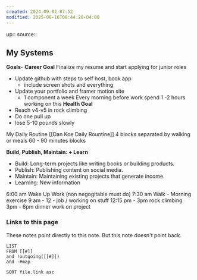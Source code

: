 ```yaml
---
created: 2024-09-02 07:52
modified: 2025-06-16T09:44:20-04:00
---
```

up::
source::
## My Systems
**Goals**-
**Career Goal**
Finalize my resume and start applying for junior roles
- Update github with steps to self host, book app
	- include screen shots and everything
- Update your portfolio and framer motion site
	- 1 component a week
Every morning before work spend 1 -2 hours working on this
**Health Goal**
- Reach v4-v5 in rock climbing
- Do one pull up
- lose 5-10 pounds slowly

My Daily Routine [[Dan Koe Daily Rountine]]
4 blocks separated by walking or meals
60 - 90 minutes blocks

**Build, Publish, Maintain: + Learn**
- Build: Long-term projects like writing books or building products.
- Publish: Publishing content on social media.
- Maintain: Maintaining existing projects that generate income.
- Learning: New information

6:00 am Wake Up Work (non negogitable must do)
7:30 am Walk - Morning exercise
9 am - 12 - job / working on stuff
12:15 pm - 3pm rock climbing
3pm - 6pm dinner work on project




### Links to this page
These notes point directly to this note. But this note doesn't point back.
```dataview
LIST
FROM [[#]]
and !outgoing([[#]])
and -#map

SORT file.link asc
```
